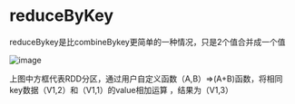 # reduceByKey

reduceBykey是比combineBykey更简单的一种情况，只是2个值合并成一个值

![image](https://github.com/williamzhang11/fastTech/blob/master/src/main/java/com/xiu/fastBigData/reducebykey/image/reducebykey.jpg)

上图中方框代表RDD分区，通过用户自定义函数（A,B）=>(A+B)函数，将相同key数据（V1,2）和（V1,1）的value相加运算
，结果为（V1,3）